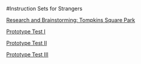 #Instruction Sets for Strangers 

[Research and Brainstorming: Tompkins Square Park](blog.md)

[Prototype Test I](prototype1.md)

[Prototype Test II](prototype2.md)

[Prototype Test III](prototype3.md)
